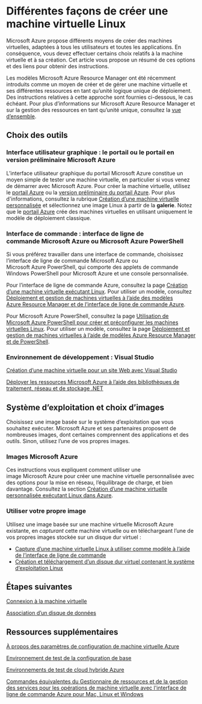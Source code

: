 <properties
	pageTitle="Différentes façons de créer une machine virtuelle Linux"
	description="Répertorie les différentes façons de créer une machine virtuelle Linux et fournit des liens vers des instructions."
	services="virtual-machines"
	documentationCenter=""
	authors="dsk-2015"
	manager="timlt"
	editor=""
	tags="azure-service-management,azure-resource-manager"/>

<tags
	ms.service="virtual-machines"
	ms.devlang="na"
	ms.topic="article"
	ms.tgt_pltfrm="vm-linux"
	ms.workload="infrastructure-services"
	ms.date="08/12/2015"
	ms.author="dkshir"/>

# Différentes façons de créer une machine virtuelle Linux

Microsoft Azure propose différents moyens de créer des machines virtuelles, adaptées à tous les utilisateurs et toutes les applications. En conséquence, vous devez effectuer certains choix relatifs à la machine virtuelle et à sa création. Cet article vous propose un résumé de ces options et des liens pour obtenir des instructions.

Les modèles Microsoft Azure Resource Manager ont été récemment introduits comme un moyen de créer et de gérer une machine virtuelle et ses différentes ressources en tant qu’unité logique unique de déploiement. Des instructions relatives à cette approche sont fournies ci-dessous, le cas échéant. Pour plus d’informations sur Microsoft Azure Resource Manager et sur la gestion des ressources en tant qu’unité unique, consultez la [vue d’ensemble][].

## Choix des outils

### Interface utilisateur graphique : le portail ou le portail en version préliminaire Microsoft Azure

L’interface utilisateur graphique du portail Microsoft Azure constitue un moyen simple de tester une machine virtuelle, en particulier si vous venez de démarrer avec Microsoft Azure. Pour créer la machine virtuelle, utilisez le [portail Azure](http://manage.windowsazure.com) ou la [version préliminaire du portail Azure](http://portal.azure.com). Pour plus d'informations, consultez la rubrique [Création d’une machine virtuelle personnalisée][] et sélectionnez une image Linux à partir de la **galerie**. Notez que le [portail Azure](http://manage.windowsazure.com) crée des machines virtuelles en utilisant uniquement le modèle de déploiement classique.

### Interface de commande : interface de ligne de commande Microsoft Azure ou Microsoft Azure PowerShell

Si vous préférez travailler dans une interface de commande, choisissez l’interface de ligne de commande Microsoft Azure ou Microsoft Azure PowerShell, qui comporte des applets de commande Windows PowerShell pour Microsoft Azure et une console personnalisée.

Pour l’interface de ligne de commande Azure, consultez la page [Création d’une machine virtuelle exécutant Linux][]. Pour utiliser un modèle, consultez [Déploiement et gestion de machines virtuelles à l’aide des modèles Azure Resource Manager et de l’interface de ligne de commande Azure][].

Pour Microsoft Azure PowerShell, consultez la page [Utilisation de Microsoft Azure PowerShell pour créer et préconfigurer les machines virtuelles Linux][]. Pour utiliser un modèle, consultez la page [Déploiement et gestion de machines virtuelles à l’aide de modèles Azure Resource Manager et de PowerShell][].

### Environnement de développement : Visual Studio

[Création d’une machine virtuelle pour un site Web avec Visual Studio][]

[Déployer les ressources Microsoft Azure à l’aide des bibliothèques de traitement, réseau et de stockage .NET][]

## Système d’exploitation et choix d’images

Choisissez une image basée sur le système d’exploitation que vous souhaitez exécuter. Microsoft Azure et ses partenaires proposent de nombreuses images, dont certaines comprennent des applications et des outils. Sinon, utilisez l’une de vos propres images.

### Images Microsoft Azure

Ces instructions vous expliquent comment utiliser une image Microsoft Azure pour créer une machine virtuelle personnalisée avec des options pour la mise en réseau, l’équilibrage de charge, et bien davantage. Consultez la section [Création d’une machine virtuelle personnalisée exécutant Linux dans Azure][].

### Utiliser votre propre image

Utilisez une image basée sur une machine virtuelle Microsoft Azure existante, en *capturant* cette machine virtuelle ou en téléchargeant l’une de vos propres images stockée sur un disque dur virtuel :

- [Capture d’une machine virtuelle Linux à utiliser comme modèle à l’aide de l’interface de ligne de commande][]
- [Création et téléchargement d’un disque dur virtuel contenant le système d’exploitation Linux][]

## Étapes suivantes

[Connexion à la machine virtuelle][]

[Association d’un disque de données][]

## Ressources supplémentaires
[À propos des paramètres de configuration de machine virtuelle Azure][]

[Environnement de test de la configuration de base][]

[Environnements de test de cloud hybride Azure][]

[Commandes équivalentes du Gestionnaire de ressources et de la gestion des services pour les opérations de machine virtuelle avec l'interface de ligne de commande Azure pour Mac, Linux et Windows][]

<!-- LINKS -->
[vue d’ensemble]: ../resource-group-overview.md

[Create a Virtual Machine Running Windows]: virtual-machines-windows-tutorial.md
[Create a Virtual Machine Running Linux]: virtual-machines-linux-tutorial.md

[Commandes équivalentes du Gestionnaire de ressources et de la gestion des services pour les opérations de machine virtuelle avec l'interface de ligne de commande Azure pour Mac, Linux et Windows]: xplat-cli-azure-manage-vm-asm-arm.md
[Déploiement et gestion de machines virtuelles à l’aide des modèles Azure Resource Manager et de l’interface de ligne de commande Azure]: virtual-machines-deploy-rmtemplates-azure-cli.md
[Déploiement et gestion de machines virtuelles à l’aide de modèles Azure Resource Manager et de PowerShell]: virtual-machines-deploy-rmtemplates-powershell.md
[Utilisation de Microsoft Azure PowerShell pour créer et préconfigurer les machines virtuelles Linux]: virtual-machines-ps-create-preconfigure-linux-vms.md

[Création d’une machine virtuelle personnalisée exécutant Linux dans Azure]: virtual-machines-linux-create-custom.md
[Capture d’une machine virtuelle Linux à utiliser comme modèle à l’aide de l’interface de ligne de commande]: virtual-machines-linux-capture-image.md

[Création et téléchargement d’un disque dur virtuel contenant le système d’exploitation Linux]: virtual-machines-linux-create-upload-vhd.md

[Création d’une machine virtuelle pour un site Web avec Visual Studio]: virtual-machines-dotnet-create-visual-studio-powershell.md
[Déployer les ressources Microsoft Azure à l’aide des bibliothèques de traitement, réseau et de stockage .NET]: virtual-machines-arm-deployment.md

[Connexion à la machine virtuelle]: virtual-machines-linux-how-to-log-on.md

[Association d’un disque de données]: virtual-machines-linux-how-to-attach-disk.md

[À propos des paramètres de configuration de machine virtuelle Azure]: http://msdn.microsoft.com/library/azure/dn763935.aspx
[Environnement de test de la configuration de base]: virtual-machines-base-configuration-test-environment.md
[Environnements de test de cloud hybride Azure]: virtual-machines-hybrid-cloud-test-environments.md

[Création d’une machine virtuelle exécutant Linux]: virtual-machines-linux-tutorial.md
[Création d’une machine virtuelle personnalisée]: virtual-machines-create-custom.md

<!---HONumber=August15_HO8-->